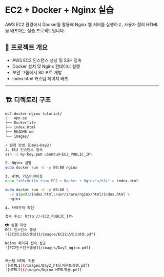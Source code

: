 # EC2 + Docker + Nginx 실습

AWS EC2 환경에서 Docker를 활용해 Nginx 웹 서버를 실행하고,
사용자 정의 HTML을 배포하는 실습 프로젝트입니다.

## 📌 프로젝트 개요

- AWS EC2 인스턴스 생성 및 SSH 접속
- Docker 설치 및 Nginx 컨테이너 실행
- 보안 그룹에서 80 포트 개방
- index.html 커스텀 페이지 배포

---

## 🏗️ 디렉토리 구조

```bash
ec2-docker-nginx-tutorial/
├── app.py
├── Dockerfile
├── index.html
├── README.md
└── images/

⚡ 실행 방법 (Day1~Day2)
1. EC2 인스턴스 접속
ssh -i my-key.pem ubuntu@<EC2_PUBLIC_IP>

2. Nginx 실행
sudo docker run -d -p 80:80 nginx

3. HTML 커스터마이징
echo "<h1>Hello from EC2 + Docker + Nginx!</h1>" > index.html

sudo docker run -d -p 80:80 \
  -v $(pwd)/index.html:/usr/share/nginx/html/index.html \
  nginx

4. 브라우저 확인

접속 주소: http://<EC2_PUBLIC_IP>

📷 실행 화면
EC2 인스턴스 생성
![EC2인스턴스생성](/images/EC2인스턴스생성.pdf)

Nginx 페이지 접속 성공
![EC2인스턴스생성](/images/Day2_nginx.pdf)


커스텀 HTML 적용
![HTML1](/images/Day2_html마운트실행.pdf)
![HTML2](/images/Nginx-HTML적용.pdf)
```

